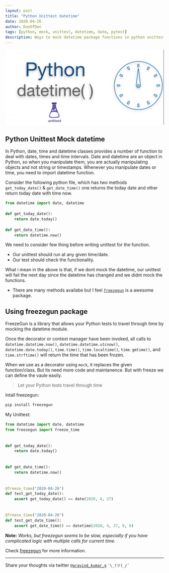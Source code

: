 ```yaml
---
layout: post
title: "Python Unittest datetime"
date: 2020-04-26
author: DonOfDen
tags: [python, mock, unittest, datetime, date, pytest]
description: Ways to mock datetime package functions in python unittest.
---
```


![blog-head-image](/images/doc/Python-Unittest-datetime-blog-1.png)

## Python Unittest Mock datetime

In Python, date, time and datetime classes provides a number of function to deal with dates, times and time intervals. Date and datetime are an object in Python, so when you manipulate them, you are actually manipulating objects and not string or timestamps. Whenever you manipulate dates or time, you need to import datetime function.

Consider the following python file, which has two methods `get_today_date()` & `get_date_time()` one returns the today date and other return today date with time now.

```python
from datetime import date, datetime

def get_today_date():
    return date.today()

def get_date_time():
    return datetime.now()
```

We need to consider few thing before writing unittest for the function.

- Our unittest should run at any given time/date.
- Our test should check the functionality.

What i mean in the above is that, if we dont mock the datetime, our unittest will fail the next day since the datetime has changed and we didnt mock the functions.

- There are many methods availabe but I feel [`freezegun`](https://github.com/spulec/freezegun/) is a awesome package. 

## Using freezegun package

FreezeGun is a library that allows your Python tests to travel through time by mocking the datetime module.

Once the decorator or context manager have been invoked, all calls to `datetime.datetime.now()`, `datetime.datetime.utcnow()`, `datetime.date.today()`, `time.time()`, `time.localtime()`, `time.gmtime()`, and `time.strftime()` will return the time that has been frozen.

When we use as a decorator using `mock`, it replaces the given function/class. But its need more code and maintanence. But with freeze we can define the vaule easily.

> Let your Python tests travel through time

Intall freezegun:

```cmd
pip install freezegun
```

My Unittest:

```python
from datetime import date, datetime
from freezegun import freeze_time


def get_today_date():
    return date.today()


def get_date_time():
    return datetime.now()


@freeze_time("2020-04-26")
def test_get_today_date():
    assert get_today_date() == date(2020, 4, 27)


@freeze_time("2020-04-26")
def test_get_date_time():
    assert get_date_time() == datetime(2020, 4, 27, 0, 0)
```

**Note:** *Works, but freezegun seems to be slow, especially if you have complicated logic with multiple calls for current time.*

Check [freezegun](https://github.com/spulec/freezegun/) for more information.

----------------------
Share your thoughts via twitter [`@aravind_kumar_g`](https://twitter.com/aravind_kumar_g) ``¯\_(ツ)_/¯``
